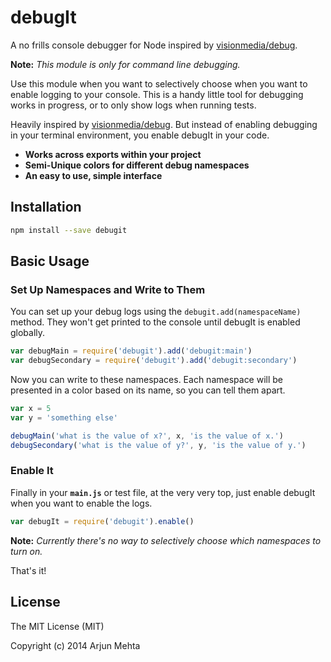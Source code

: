 # debugIt
A no frills console debugger for Node inspired by [visionmedia/debug](https://github.com/visionmedia/debug).

**Note:** *This module is only for command line debugging.*

Use this module when you want to selectively choose when you want to enable logging to your console. This is a handy little tool for debugging works in progress, or to only show logs when running tests.

Heavily inspired by [visionmedia/debug](https://github.com/visionmedia/debug). But instead of enabling debugging in your terminal environment, you enable debugIt in your code.

- **Works across exports within your project**
- **Semi-Unique colors for different debug namespaces**
- **An easy to use, simple interface**

## Installation
```bash
npm install --save debugit
```

## Basic Usage

### Set Up Namespaces and Write to Them
You can set up your debug logs using the `debugit.add(namespaceName)` method. They won't get printed to the console until debugIt is enabled globally.

```javascript
var debugMain = require('debugit').add('debugit:main')
var debugSecondary = require('debugit').add('debugit:secondary')
```


Now you can write to these namespaces. Each namespace will be presented in a color based on its name, so you can tell them apart.

```javascript
var x = 5
var y = 'something else'

debugMain('what is the value of x?', x, 'is the value of x.')
debugSecondary('what is the value of y?', y, 'is the value of y.')
```


### Enable It
Finally in your **`main.js`** or test file, at the very very top, just enable debugIt when you want to enable the logs.

```javascript
var debugIt = require('debugit').enable()
```

**Note:** *Currently there's no way to selectively choose which namespaces to turn on.*

That's it!

## License
The MIT License (MIT)

Copyright (c) 2014 Arjun Mehta
